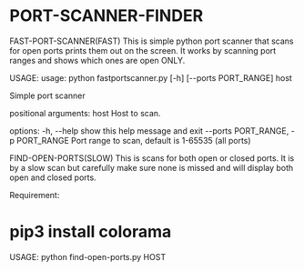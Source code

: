 # PORT-SCANNER-FINDER

FAST-PORT-SCANNER(FAST)
This is simple python port scanner that scans for open ports prints them out on the screen. It works by scanning port ranges and shows which ones are open ONLY.

USAGE:
usage: python fastportscanner.py [-h] [--ports PORT_RANGE] host

Simple port scanner

positional arguments:
  host                  Host to scan.

options:
  -h, --help            show this help message and exit
  --ports PORT_RANGE, -p PORT_RANGE
                        Port range to scan, default is 1-65535 (all ports)

FIND-OPEN-PORTS(SLOW)
This is scans for both open or closed ports. It is by a slow scan but carefully make sure none is missed and will display both open and closed ports.  

Requirement:
# pip3 install colorama

USAGE:
python find-open-ports.py HOST


